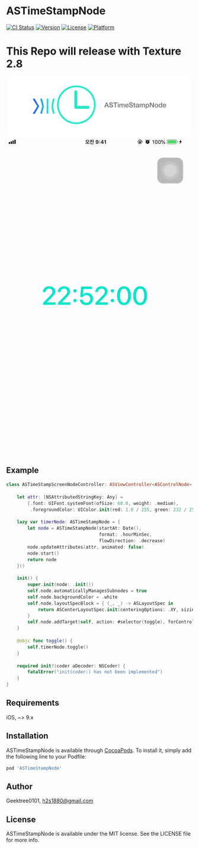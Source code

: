 # ASTimeStampNode

[![CI Status](https://img.shields.io/travis/Geektree0101/ASTimeStampNode.svg?style=flat)](https://travis-ci.org/Geektree0101/ASTimeStampNode)
[![Version](https://img.shields.io/cocoapods/v/ASTimeStampNode.svg?style=flat)](https://cocoapods.org/pods/ASTimeStampNode)
[![License](https://img.shields.io/cocoapods/l/ASTimeStampNode.svg?style=flat)](https://cocoapods.org/pods/ASTimeStampNode)
[![Platform](https://img.shields.io/cocoapods/p/ASTimeStampNode.svg?style=flat)](https://cocoapods.org/pods/ASTimeStampNode)

# This Repo will release with Texture 2.8

<img src="https://github.com/GeekTree0101/ASTimeStampNode/blob/master/res/banner.jpg" />
<img src="https://github.com/GeekTree0101/ASTimeStampNode/blob/master/res/example.gif" />

## Example

```swift
class ASTimeStampScreenNodeController: ASViewController<ASControlNode> {
    
    let attr: [NSAttributedStringKey: Any] =
        [.font: UIFont.systemFont(ofSize: 60.0, weight: .medium),
         .foregroundColor: UIColor.init(red: 1.0 / 255, green: 232 / 255, blue: 201 / 255, alpha: 1.0)]
    
    lazy var timerNode: ASTimeStampNode = {
        let node = ASTimeStampNode(startAt: Date(),
                                   format: .hourMinSec,
                                   flowDirection: .decrease)
        node.updateAttributes(attr, animated: false)
        node.start()
        return node
    }()
    
    init() {
        super.init(node: .init())
        self.node.automaticallyManagesSubnodes = true
        self.node.backgroundColor = .white
        self.node.layoutSpecBlock = { (_, _) -> ASLayoutSpec in
            return ASCenterLayoutSpec.init(centeringOptions: .XY, sizingOptions: [], child: self.timerNode)
        }
        self.node.addTarget(self, action: #selector(toggle), forControlEvents: .touchUpInside)
    }
    
    @objc func toggle() {
        self.timerNode.toggle()
    }
    
    required init?(coder aDecoder: NSCoder) {
        fatalError("init(coder:) has not been implemented")
    }
}
```

## Requirements
iOS, ~> 9.x 

## Installation

ASTimeStampNode is available through [CocoaPods](https://cocoapods.org). To install
it, simply add the following line to your Podfile:

```ruby
pod 'ASTimeStampNode'
```

## Author

Geektree0101, h2s1880@gmail.com

## License

ASTimeStampNode is available under the MIT license. See the LICENSE file for more info.
